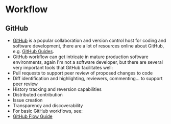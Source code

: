 # Workflow

## GitHub

- [GitHub](www.github.com) is a popular collaboration and version control host for coding and software development, there are a lot of resources online about GitHub, e.g. [GitHub Guides](https://guides.github.com/).
- GitHub workflow can get intricate in mature production software environments, again I'm not a software developer, but there are several very important tools that GitHub facilitates well:
 - Pull requests to support peer review of proposed changes to code
 - Diff identification and highlighting, reviewers, commenting... to support peer review
 - History tracking and reversion capabilities
 - Distributed contribution
 - Issue creation
 - Transparency and discoverability
- For basic GitHub workflows, see:
 - [GitHub Flow Guide](https://guides.github.com/introduction/flow/)
